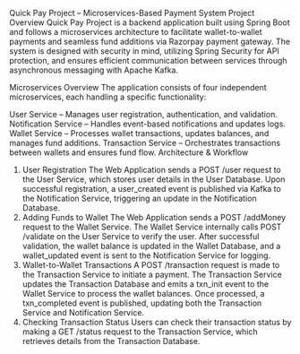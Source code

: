 Quick Pay Project – Microservices-Based Payment System
Project Overview
Quick Pay Project is a backend application built using Spring Boot and follows a microservices architecture to facilitate wallet-to-wallet payments and seamless fund additions via Razorpay payment gateway. The system is designed with security in mind, utilizing Spring Security for API protection, and ensures efficient communication between services through asynchronous messaging with Apache Kafka.

Microservices Overview
The application consists of four independent microservices, each handling a specific functionality:

User Service – Manages user registration, authentication, and validation.
Notification Service – Handles event-based notifications and updates logs.
Wallet Service – Processes wallet transactions, updates balances, and manages fund additions.
Transaction Service – Orchestrates transactions between wallets and ensures fund flow.
Architecture & Workflow
1. User Registration
The Web Application sends a POST /user request to the User Service, which stores user details in the User Database.
Upon successful registration, a user_created event is published via Kafka to the Notification Service, triggering an update in the Notification Database.
2. Adding Funds to Wallet
The Web Application sends a POST /addMoney request to the Wallet Service.
The Wallet Service internally calls POST /validate on the User Service to verify the user.
After successful validation, the wallet balance is updated in the Wallet Database, and a wallet_updated event is sent to the Notification Service for logging.
3. Wallet-to-Wallet Transactions
A POST /transaction request is made to the Transaction Service to initiate a payment.
The Transaction Service updates the Transaction Database and emits a txn_init event to the Wallet Service to process the wallet balances.
Once processed, a txn_completed event is published, updating both the Transaction Service and Notification Service.
4. Checking Transaction Status
Users can check their transaction status by making a GET /status request to the Transaction Service, which retrieves details from the Transaction Database.

